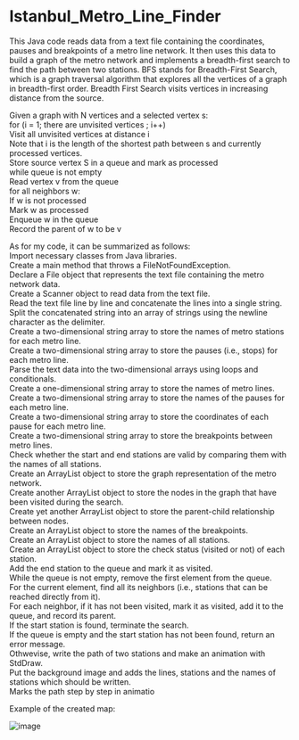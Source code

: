 # Istanbul_Metro_Line_Finder

This Java code reads data from a text file containing the coordinates, pauses and breakpoints of a metro line  network. It then uses this data to build a graph of the metro network and implements a breadth-first search to find the path between two stations. BFS stands for Breadth-First Search, which is a graph traversal algorithm that explores all the vertices of a graph in breadth-first order. Breadth First Search visits vertices in increasing distance from the source.  

Given a graph with N vertices and a selected vertex s:  
for (i = 1; there are unvisited vertices ; i++)  
    Visit all unvisited vertices at distance i  
Note that i is the length of the shortest path between s and currently processed vertices.  
Store source vertex S in a queue and mark as processed  
while queue is not empty   
    Read vertex v from the queue    
    for all neighbors w:  
    If w is not processed  
        Mark w as processed  
        Enqueue w in the queue  
        Record the parent of w to be v  
        
As for my code, it can be summarized as follows:    
Import necessary classes from Java libraries.     
Create a main method that throws a FileNotFoundException.         
Declare a File object that represents the text file containing the metro network data.         
Create a Scanner object to read data from the text file.         
Read the text file line by line and concatenate the lines into a single string.         
Split the concatenated string into an array of strings using the newline character as the delimiter.         
Create a two-dimensional string array to store the names of metro stations for each metro line.         
Create a two-dimensional string array to store the pauses (i.e., stops) for each metro line.      
Parse the text data into the two-dimensional arrays using loops and conditionals.            
Create a one-dimensional string array to store the names of metro lines.            
Create a two-dimensional string array to store the names of the pauses for each metro line.            
Create a two-dimensional string array to store the coordinates of each pause for each metro line.            
Create a two-dimensional string array to store the breakpoints between metro lines.         
Check whether the start and end stations are valid by comparing them with the names of all stations.         
Create an ArrayList object to store the graph representation of the metro network.            
Create another ArrayList object to store the nodes in the graph that have been visited during the search.            
Create yet another ArrayList object to store the parent-child relationship between nodes.         
Create an ArrayList object to store the names of the breakpoints.         
Create an ArrayList object to store the names of all stations.         
Create an ArrayList object to store the check status (visited or not) of each station.            
Add the end station to the queue and mark it as visited.         
While the queue is not empty, remove the first element from the queue.            
For the current element, find all its neighbors (i.e., stations that can be reached directly from it).         
For each neighbor, if it has not been visited, mark it as visited, add it to the queue, and record its parent.         
If the start station is found, terminate the search.         
If the queue is empty and the start station has not been found, return an error message.          
Othwevise, write the path of two stations and make an animation with StdDraw.         
Put the background image and adds the lines, stations and the names of stations which should be written.      
Marks the path step by step in animatio            

Example of the created map:


![image](https://github.com/kerembozkurt2002/Istanbul_Metro_Line_Finder/assets/157289283/ee55f161-b543-4b84-8c30-f8c94225e033)



